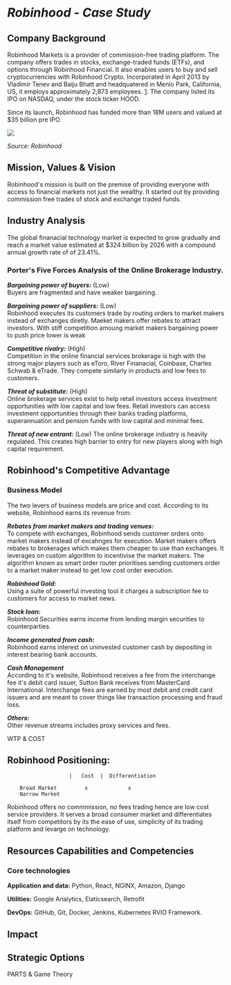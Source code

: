 # *Robinhood - Case Study*


## **Company Background**

 Robinhood Markets is a provider of commission-free trading platform. The company offers trades in stocks, exchange-traded funds (ETFs), and options through Robinhood Financial. It also enables users to buy and sell cryptocurrencies with Robinhood Crypto. Incorporated in April 2013 by Vladimir Tenev and Baiju Bhatt and headquatered in Menlo Park, California, US, it employs approximately 2,873 employees. [1](https://craft.co/robinhood). The company listed its IPO on NASDAQ, under the stock ticker HOOD.

Since its launch, Robinhood has funded more than 18M users and valued at $35 billion pre IPO.


![](https://research-assets.cbinsights.com/2021/07/06112215/Robinhood-accounts.png)

*Source: Robinhood*

## **Mission, Values & Vision**
Robinhood's mission is built on the premise of providing everyone with access to financial markets not just the wealthy.
It started out by providing commission free trades of stock and exchange traded funds.



## **Industry Analysis**
The global finanacial technology market is expected to grow gradually and reach a market value estimated at $324
billion by 2026 with a compound annual growth rate of of 23.41%.


### **Porter's Five Forces Analysis of the Online Brokerage Industry.**

***Bargaining power of buyers:*** (Low) \
Buyers are fragmented and have weaker bargaining.

***Bargaining power of suppliers:*** (Low) \
Robinhood executes its customers trade by routing orders to market makers instead of exchanges diretly. Maeket makers offer rebates to attract investors. With stiff competition amoung market makers bargaining power to push price lower is weak

***Competitive rivalry:*** (High) \
Competition in the online financial services brokerage is high with the strong major players such as eToro, River Finanacial, Coinbase, Charles Schwab & eTrade. They compete similarly in products and low fees to customers.

***Threat of substitute:*** (High) \
Online brokerage services exist to help retail investors access investment opportunities with low capital and low fees. Retail investors can access investment opportunities through their banks trading platforms, superannuation and pension funds with low capital and minimal fees.

***Threat of new entrant:*** (Low)
The online brokerage industry is heavily regulated. This creates  high barrier to entry for new players along with high capital requirement.

## **Robinhood's Competitive Advantage**

### **Business Model**

The two levers of business models are price and cost. According to its website, Robinhood earns its revenue from:

***Rebates from market makers and trading venues:*** \
To compete with exchanges, Robinhood sends customer orders onto market makers instead of excahnges for execution. Market makers offers rebates to brokerages which makes them cheaper to use than exchanges. It leverages on custom algorithm to incentivise the market makers. The algorithm known as smart order router prioritises sending customers order to a market maker instead to get low cost order execution.

***Robinhood Gold:*** \
Using a suite of powerful investing tool it charges a subscription fee to customers for access to market news. 

***Stock loan:*** \
Robinhood Securities earns income from lending margin securities to counterparties. 

***Income generated from cash:*** \
Robinhood earns interest on uninvested customer cash by depositing in interest bearing bank accounts.

***Cash Management*** \
According to it's website, Robinhood receives a fee from the interchange fee it's debit card issuer, Sutton Bank receives from MasterCard International. Interchange fees are earned by most debit and credit card issuers and are meant to cover things like transaction processing and fraud loss.

***Others:***  
Other revenue streams includes proxy services and fees.

WTP & COST

## **Robinhood Positioning:**

                        |   Cost  |  Differentiation
        
        Broad Market         x             x
        Narrow Market

Robinhood offers no commmission, no fees trading hence are low cost service providers. It serves a broad consumer market and differentiates itself from competitors by its the ease of use, simplicity of its trading platform and levarge on technology.


## **Resources Capabilities and Competencies**

### **Core technologies**
**Application and data:** Python, React, NGINX, Amazon, Django

**Utilities:**
Google Analytics, Elaticsearch, Retrofit

**DevOps:** GitHub, Git, Docker, Jenkins, Kubernetes
RVIO Framework.



## Impact

## Strategic Options

PARTS & Game Theory
